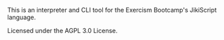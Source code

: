 This is an interpreter and CLI tool for the Exercism Bootcamp's JikiScript language.

Licensed under the AGPL 3.0 License.
